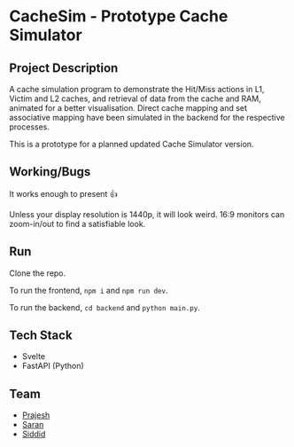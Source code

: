 # CacheSim - Prototype Cache Simulator

## Project Description

A cache simulation program to demonstrate the Hit/Miss actions in L1, Victim and L2 caches, and retrieval of data from the cache and RAM, animated for a better visualisation. Direct cache mapping and set associative mapping have been simulated in the backend for the respective processes.

This is a prototype for a planned updated Cache Simulator version.

## Working/Bugs

It works enough to present 👍

Unless your display resolution is 1440p, it will look weird. 16:9 monitors can zoom-in/out to find a satisfiable look.

## Run

Clone the repo.

To run the frontend, ```npm i``` and ```npm run dev```.

To run the backend, ```cd backend``` and ```python main.py```.

## Tech Stack

- Svelte
- FastAPI (Python)

## Team

- [Prajesh](https://www.github.com/hotaru-hspr)
- [Saran](https://www.github.com/try3d)
- [Siddid](https://github.com/Siddid-Soni)
